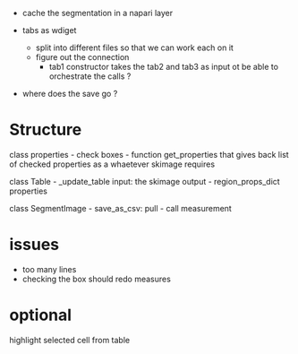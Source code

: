 - cache the segmentation in a napari layer
- tabs as wdiget
    - split into different files so that we can work each on it
    - figure out the connection
        - tab1 constructor takes the tab2 and tab3 as input ot be able to orchestrate the calls ?


- where does the save go ?

# Structure
class properties
    - check boxes
    - function get_properties that gives back list of checked properties as a whaetever skimage requires

class Table
    - _update_table input: the skimage output
    - region_props_dict properties

class SegmentImage
    - save_as_csv: pull 
    - call measurement


# issues
- too many lines
- checking the box should redo measures

# optional
highlight selected cell from table


